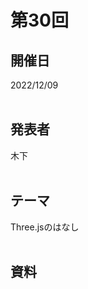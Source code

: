 # 第30回  
## 開催日  
2022/12/09  
<br>

## 発表者  
木下  
<br>

## テーマ  
Three.jsのはなし  
<br>

## 資料  
<br>
